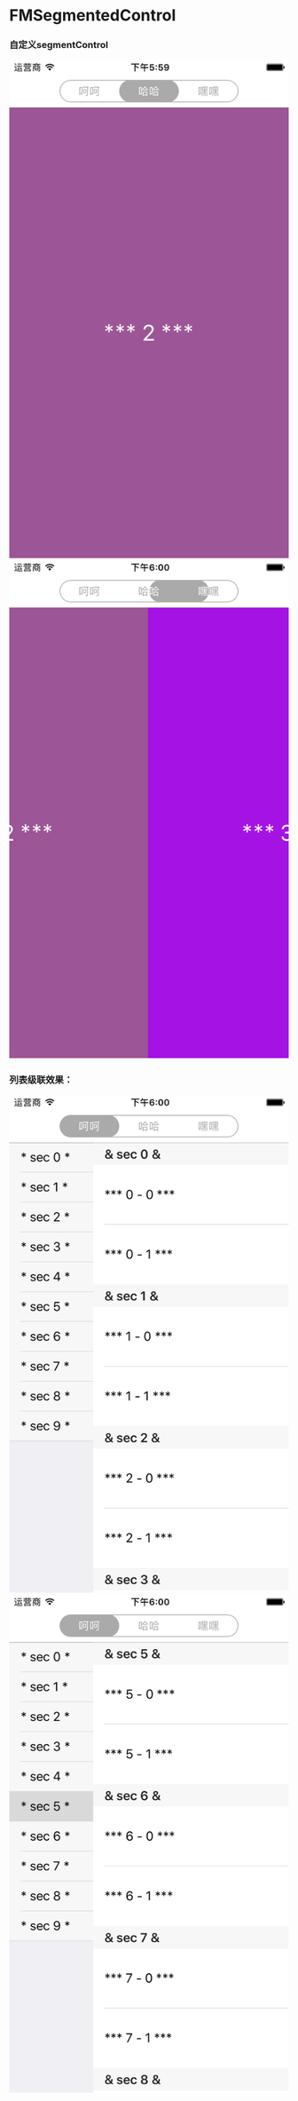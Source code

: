 # FMSegmentedControl
### 自定义segmentControl
![](https://github.com/fmok/FMSegmentedControl/raw/master/ScreenShots/1.png)
![](https://github.com/fmok/FMSegmentedControl/raw/master/ScreenShots/2.png)
### 列表级联效果：
![](https://github.com/fmok/FMSegmentedControl/raw/master/ScreenShots/3.png)
![](https://github.com/fmok/FMSegmentedControl/raw/master/ScreenShots/4.png)

